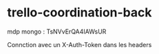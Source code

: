 # trello-coordination-back

mdp mongo : TsNVvErQA4IAWsUR

Connction avec un X-Auth-Token dans les headers